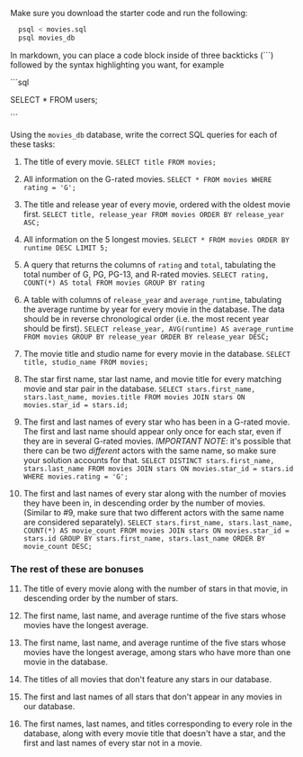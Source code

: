 Make sure you download the starter code and run the following:

```sh
  psql < movies.sql
  psql movies_db
```

In markdown, you can place a code block inside of three backticks (```) followed
by the syntax highlighting you want, for example

\```sql

SELECT \* FROM users;

\```

Using the `movies_db` database, write the correct SQL queries for each of these
tasks:

1.  The title of every movie. `SELECT title FROM movies;`

2.  All information on the G-rated movies.
    `SELECT * FROM movies WHERE rating = 'G';`

3.  The title and release year of every movie, ordered with the oldest movie
    first. `SELECT title, release_year FROM movies ORDER BY release_year ASC;`
4.  All information on the 5 longest movies.
    `SELECT * FROM movies ORDER BY runtime DESC LIMIT 5;`

5.  A query that returns the columns of `rating` and `total`, tabulating the
    total number of G, PG, PG-13, and R-rated movies.
    `SELECT rating, COUNT(*) AS total FROM movies GROUP BY rating`

6.  A table with columns of `release_year` and `average_runtime`, tabulating the
    average runtime by year for every movie in the database. The data should be
    in reverse chronological order (i.e. the most recent year should be first).
    `SELECT release_year, AVG(runtime) AS average_runtime FROM movies GROUP BY release_year ORDER BY release_year DESC;`
7.  The movie title and studio name for every movie in the database.
    `SELECT title, studio_name FROM movies;`
8.  The star first name, star last name, and movie title for every matching
    movie and star pair in the database.
    `SELECT stars.first_name, stars.last_name, movies.title FROM movies JOIN stars ON movies.star_id = stars.id;`

9.  The first and last names of every star who has been in a G-rated movie. The
    first and last name should appear only once for each star, even if they are
    in several G-rated movies. _IMPORTANT NOTE_: it's possible that there can be
    two _different_ actors with the same name, so make sure your solution
    accounts for that.
    `SELECT DISTINCT stars.first_name, stars.last_name FROM movies JOIN stars ON movies.star_id = stars.id WHERE movies.rating = 'G';`

10. The first and last names of every star along with the number of movies they
    have been in, in descending order by the number of movies. (Similar to #9,
    make sure that two different actors with the same name are considered
    separately).
    `SELECT stars.first_name, stars.last_name, COUNT(*) AS movie_count FROM movies JOIN stars ON movies.star_id = stars.id GROUP BY stars.first_name, stars.last_name ORDER BY movie_count DESC;`

### The rest of these are bonuses

11. The title of every movie along with the number of stars in that movie, in
    descending order by the number of stars.

12. The first name, last name, and average runtime of the five stars whose
    movies have the longest average.

13. The first name, last name, and average runtime of the five stars whose
    movies have the longest average, among stars who have more than one movie in
    the database.

14. The titles of all movies that don't feature any stars in our database.

15. The first and last names of all stars that don't appear in any movies in our
    database.

16. The first names, last names, and titles corresponding to every role in the
    database, along with every movie title that doesn't have a star, and the
    first and last names of every star not in a movie.

